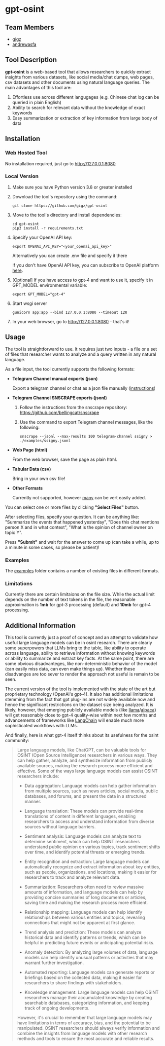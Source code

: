 # gpt-osint
## Team Members
- <a href="https://github.com/gigz">gigz</a>
- <a href="https://github.com/andrewasfa">andrewasfa</a>

## Tool Description

**gpt-osint** is a web-based tool that allows researchers to quickly extract insights from various datasets, like social media/chat dumps, web pages, csv datasets and other documents using natural language queries. The main advantages of this tool are:
1. Effortless use across different langugages (e.g. Chinese chat log can be queried in plain English)
2. Ability to search for relevant data without the knowledge of exact keywords
3. Easy summarization or extraction of key information from large body of data

## Installation

### Web Hosted Tool

No installation required, just go to http://127.0.0.1:8080

### Local Version

1.  Make sure you have Python version 3.8 or greater installed

2.  Download the tool's repository using the command:

        git clone https://github.com/gigz/gpt-osint

3.  Move to the tool's directory and install dependencies:

        cd gpt-osint
        pip3 install -r requirements.txt
        
4.  Specify your OpenAI API key:

        export OPENAI_API_KEY="<your_openai_api_key>"
       
    Alternatively you can create .env file and specify it there
    
    If you don't have OpenAI API key, you can subscribe to OpenAI platform <a href="https://platform.openai.com/">here</a>.

5.  [Optional] If you have access to gpt-4 and want to use it, specify it in GPT_MODEL environmental variable:

        export GPT_MODEL="gpt-4"
        
6.  Start wsgi server

        gunicorn app:app --bind 127.0.0.1:8080 --timeout 120
        
7.  In your web browser, go to http://127.0.0.1:8080 - that's it!

## Usage

The tool is straightforward to use. It requires just two inputs - a file or a set of files that researcher wants to analyze and a query written in any natural language.

As a file input, the tool currently supports the following formats:

- **Telegram Channel manual exports (json)**
 
  Export a telegram channel or chat as a json file manually (<a href="https://www.maketecheasier.com/export-telegram-chat-history">instructions</a>)

- **Telegram Channel SNSCRAPE exports (jsonl)**

  1. Follow the instructions from the snscrape repository: https://github.com/bellingcat/snscrape
  2. Use the command to export Telegram channel messages, like the following:

         snscrape --jsonl --max-results 100 telegram-channel ssigny > ./examples/ssigny.jsonl

- **Web Page (html)**
 
  From the web browser, save the page as plain html.

- **Tabular Data (csv)**
 
  Bring in your own csv file!

- **Other Formats**
 
  Currently not supported, however <a href="https://python.langchain.com/en/latest/modules/indexes/document_loaders.html">many</a> can be vert easily added.

You can select one or more files by clicking **"Select Files"** button.

After selecting files, specify your question. It can be anything like: "Summarize the events that happened yesterday", "Does this chat mentions person X and in what context", "What is the opinion of channel owner on topic Y".

Press **"Submit"** and wait for the answer to come up (can take a while, up to a minute in some cases, so please be patient)!

### Examples
The <a href="https://github.com/gigz/gpt-osint/tree/main/examples">examples</a> folder contains a number of existing files in different formats.

### Limitations

Currently there are certain limitaions on the file size. While the actual limit depends on the number of text tokens in the file, the reasonable approximation is **1mb** for gpt-3 processing (default) and **10mb** for gpt-4 processing.

## Additional Information

This tool is currently just a proof of concept and an attempt to validate how useful large language models can be in osint research. There are clearly some superpowers that LLMs bring to the table, like ability to operate across language, ability to retrieve information without knowing keywords or ability to summarize and extract key facts. At the same point, there are some obvious disadvanteges, like non-deterministic behavior of the model (can easily miss data, can even make things up). Whether these disadvanges are too sever to render the approach not useful is remain to be seen.

The current version of the tool is implemented with the state of the art but proprietary technology (OpenAI's gpt-4). It also has additional limitations stemming from the fact that gpt plug-ins are not widely available now and hence the significant restrictions on the dataset size being analyzed. It is likely, however, that emerging publicly available models (like <a href="https://ai.facebook.com/blog/large-language-model-llama-meta-ai/">llama</a>/<a href="https://crfm.stanford.edu/2023/03/13/alpaca.html">alpaca</a>) will get reasonably close to gpt-4 quality-wise within next few months and advancements of frameworks like <a href="https://python.langchain.com/en/latest/index.html">LangChain</a> will enable much more sophisticated workflows with LLMs.

And finally, here is what gpt-4 itself thinks about its usefulness for the osint community:

>Large language models, like ChatGPT, can be valuable tools for OSINT (Open Source Intelligence) researchers in various ways. They can help gather, analyze, and synthesize information from publicly available sources, making the research process more efficient and effective. Some of the ways large language models can assist OSINT researchers include:
>
>- Data aggregation: Language models can help gather information from multiple sources, such as news articles, social media, public databases, and forums, and present the data in a structured manner.
>
>- Language translation: These models can provide real-time translations of content in different languages, enabling researchers to access and understand information from diverse sources without language barriers.
>
>- Sentiment analysis: Language models can analyze text to determine sentiment, which can help OSINT researchers understand public opinion on various topics, track sentiment shifts over time, and identify potential threats or emerging trends.
>
>- Entity recognition and extraction: Large language models can automatically recognize and extract information about key entities, such as people, organizations, and locations, making it easier for researchers to track and analyze relevant data.
>
>- Summarization: Researchers often need to review massive amounts of information, and language models can help by providing concise summaries of long documents or articles, saving time and making the research process more efficient.
>
>- Relationship mapping: Language models can help identify relationships between various entities and topics, revealing connections that might not be apparent at first glance.
>
>- Trend analysis and prediction: These models can analyze historical data and identify patterns or trends, which can be helpful in predicting future events or anticipating potential risks.
>
>- Anomaly detection: By analyzing large volumes of data, language models can help identify unusual patterns or activities that may warrant further investigation.
>
>- Automated reporting: Language models can generate reports or briefings based on the collected data, making it easier for researchers to share findings with stakeholders.
>
>- Knowledge management: Large language models can help OSINT researchers manage their accumulated knowledge by creating searchable databases, categorizing information, and keeping track of ongoing developments.
>
>However, it's crucial to remember that large language models may have limitations in terms of accuracy, bias, and the potential to be manipulated. OSINT researchers should always verify information and combine the insights from language models with other research methods and tools to ensure the most accurate and reliable results.
